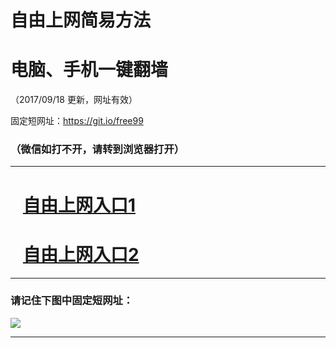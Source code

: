 ﻿# 自由上网简易方法

# 电脑、手机一键翻墙

（2017/09/18 更新，网址有效）

固定短网址：https://git.io/free99

### （微信如打不开，请转到浏览器打开）


***





# &nbsp;&nbsp; <a href="http://ft230510059.fwq-tz1005.info/fwqtz01.html?t=091800116730 " target="_blank">自由上网入口1</a>
# &nbsp;&nbsp; <a href="http://ft1063730500.fwq-tz1006.info/fwqtz02.html?t=091800128132 " target="_blank">自由上网入口2</a>
***

### 请记住下图中固定短网址：

<img src="https://s3-us-west-2.amazonaws.com/fwq-1001/yjfq-20170905okok.png" /> 


***

